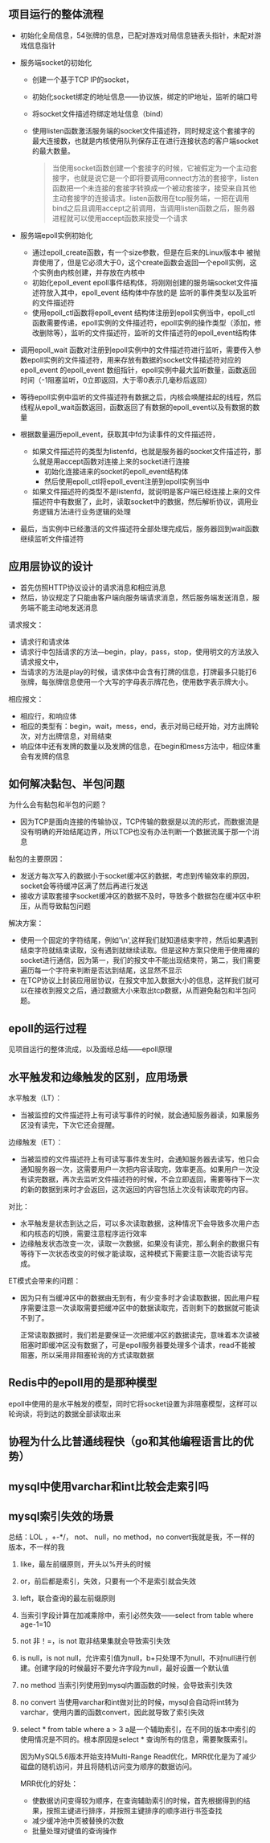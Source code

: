 ## 项目运行的整体流程

* 初始化全局信息，54张牌的信息，已配对游戏对局信息链表头指针，未配对游戏信息指针

* 服务端socket的初始化

  * 创建一个基于TCP IP的socket，

  * 初始化socket绑定的地址信息——协议族，绑定的IP地址，监听的端口号

  * 将socket文件描述符绑定地址信息（bind）

  * 使用listen函数激活服务端的socket文件描述符，同时规定这个套接字的最大连接数，也就是内核使用队列保存正在进行连接状态的客户端socket的最大数量。

    > 当使用socket函数创建一个套接字的时候，它被假定为一个主动套接字，也就是说它是一个即将要调用connect方法的套接字，listen函数把一个未连接的套接字转换成一个被动套接字，接受来自其他主动套接字的连接请求。listen函数用在tcp服务端，一把在调用bind之后且调用accept之前调用，当调用listen函数之后，服务器进程就可以使用accept函数来接受一个请求

* 服务端epoll实例初始化

  * 通过epoll_create函数，有一个size参数，但是在后来的Linux版本中 被抛弃使用了，但是它必须大于0，这个create函数会返回一个epoll实例，这个实例由内核创建，并存放在内核中
  * 初始化epoll_event epoll事件结构体，将刚刚创建的服务端socket文件描述符放入其中，epoll_event 结构体中存放的是 监听的事件类型以及监听的文件描述符
  * 使用epoll_ctl函数将epoll_event 结构体注册到epoll实例当中，epoll_ctl函数需要传递，epoll实例的文件描述符，epoll实例的操作类型（添加，修改删除等），监听的文件描述符，监听的文件描述符的epoll_event结构体

* 调用epoll_wait 函数对注册到epoll实例中的文件描述符进行监听，需要传入参数epoll实例的文件描述符，用来存放有数据的socket文件描述符对应的epoll_event 的epoll_event 数组指针，epoll实例中最大监听数量，函数返回时间（-1阻塞监听，0立即返回，大于零0表示几毫秒后返回）

* 等待epoll实例中监听的文件描述符有数据之后，内核会唤醒挂起的线程，然后线程从epoll_wait函数返回，函数返回了有数据的epoll_event以及有数据的数量

* 根据数量遍历epoll_event，获取其中fd为读事件的文件描述符，

  * 如果文件描述符的类型为listenfd，也就是服务器的socket文件描述符，那么就是用accept函数对连接上来的socket进行连接
    * 初始化连接进来的socket的epoll_event结构体
    * 然后使用epoll_ctl将epoll_event注册到epoll实例当中
  * 如果文件描述符的类型不是listenfd，就说明是客户端已经连接上来的文件描述符中有数据了，此时，读取socket中的数据，然后解析协议，调用业务逻辑方法进行业务逻辑的处理

* 最后，当实例中已经激活的文件描述符全部处理完成后，服务器回到wait函数继续监听文件描述符

## 应用层协议的设计

* 首先仿照HTTP协议设计的请求消息和相应消息
* 然后，协议规定了只能由客户端向服务端请求消息，然后服务端发送消息，服务端不能主动地发送消息

请求报文：

* 请求行和请求体
* 请求行中包括请求的方法—begin，play，pass，stop，使用明文的方法放入请求报文中，
* 当请求的方法是play的时候，请求体中会含有打牌的信息，打牌最多只能打6张牌，每张牌信息使用一个大写的字母表示牌花色，使用数字表示牌大小。

相应报文：

* 相应行，和响应体
* 相应的类型有：begin，wait，mess，end，表示对局已经开始，对方出牌轮次，对方出牌信息，对局结束
* 响应体中还有发牌的数量以及发牌的信息，在begin和mess方法中，相应体重会有发牌的信息

## 如何解决黏包、半包问题

为什么会有黏包和半包的问题？

* 因为TCP是面向连接的传输协议，TCP传输的数据是以流的形式，而数据流是没有明确的开始结尾边界，所以TCP也没有办法判断一个数据流属于那一个消息

黏包的主要原因：

* 发送方每次写入的数据小于socket缓冲区的数据，考虑到传输效率的原因，socket会等待缓冲区满了然后再进行发送
* 接收方读取套接字socket缓冲区的数据不及时，导致多个数据包在缓冲区中积压，从而导致黏包问题

解决方案：

* 使用一个固定的字符结尾，例如'\n',这样我们就知道结束字符，然后如果遇到结束字符就结束读取，没有遇到就继续读取。但是这种方案只使用于使用裸的socket进行通信，因为第一，我们的报文中不能出现结束符，第二，我们需要遍历每一个字符来判断是否达到结尾，这显然不显示
* 在TCP协议上封装应用层协议，在报文中加入数据大小的信息，这样我们就可以在接收到报文之后，通过数据大小来取出tcp数据，从而避免黏包和半包问题。



## epoll的运行过程

见项目运行的整体流成，以及面经总结——epoll原理

## 水平触发和边缘触发的区别，应用场景

水平触发（LT）：

* 当被监控的文件描述符上有可读写事件的时候，就会通知服务器读，如果服务区没有读完，下次它还会提醒。

边缘触发（ET）：

* 当被监控的文件描述符上有可读写事件发生时，会通知服务器去读写，他只会通知服务器一次，这需要用户一次把内容读取完，效率更高。如果用户一次没有读完数据，再次去监听文件描述符的时候，不会立即返回，需要等待下一次的新的数据到来时才会返回，这次返回的内容包括上次没有读取完的内容。

对比：

* 水平触发是状态到达之后，可以多次读取数据，这种情况下会导致多次用户态和内核态的切换，需要注意程序运行效率
* 边缘触发状态改变一次，读取一次数据，如果没有读完，那么剩余的数据只有等待下一次状态改变的时候才能读取，这种模式下需要注意一次能否读写完成。

ET模式会带来的问题：

* 因为只有当缓冲区中的数据由无到有，有少变多时才会读取数据，因此用户程序需要注意一次读取需要把缓冲区中的数据读取完，否则剩下的数据就可能读不到了。

  正常读取数据时，我们若是要保证一次把缓冲区的数据读完，意味着本次读被阻塞时即缓冲区没有数据了，可是epoll服务器要处理多个请求，read不能被阻塞，所以采用非阻塞轮询的方式读取数据

## Redis中的epoll用的是那种模型

epoll中使用的是水平触发的模型，同时它将socket设置为非阻塞模型，这样可以轮询读，将到达的数据全部读取出来

## 协程为什么比普通线程快（go和其他编程语言比的优势）



## mysql中使用varchar和int比较会走索引吗

## mysql索引失效的场景

总结：LOL ，+-*/，  not、 null，no method，no convert我就是我，不一样的版本，不一样的我

1. like，最左前缀原则，开头以%开头的时候

2. or，前后都是索引，失效，只要有一个不是索引就会失效

3. left，联合查询的最左前缀原则

4. 当索引字段计算在加减乘除中，索引必然失效——select from table where age-1=10

5. not 非！=，is not 取非结果集就会导致索引失效

6. is null，is not null，允许索引值为null，b+只处理不为null，不对null进行创建。创建字段的时候最好不要允许字段为null，最好设置一个默认值

7. no method 当索引列使用到mysql内置函数的时候，会导致索引失效

8. no convert 当使用varchar和int做对比的时候，mysql会自动将int转为varchar，使用内置的函数convert，因此就导致了索引失效

9. select * from table where a > 3 a是一个辅助索引，在不同的版本中索引的使用情况是不同的。根本原因是select * 查询所有的信息，需要聚簇索引。

   因为MySQL5.6版本开始支持Multi-Range Read优化，MRR优化是为了减少磁盘的随机访问，并且将随机访问变为顺序的数据访问。

   MRR优化的好处：

   * 使数据访问变得较为顺序，在查询辅助索引的时候，首先根据得到的结果，按照主键进行排序，并按照主键排序的顺序进行书签查找
   * 减少缓冲池中页被替换的次数
   * 批量处理对键值的查询操作

